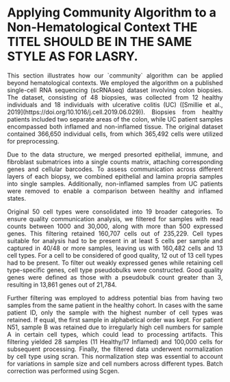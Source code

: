 # Applying Community Algorithm to a Non-Hematological Context THE TITEL SHOULD BE IN THE SAME STYLE AS FOR LASRY.
<div align='justify'>
This section illustrates how our `community` algorithm can be applied beyond hematological contexts. We employed the algorithm on a published single-cell RNA sequencing (scRNAseq) dataset involving colon biopsies. The dataset, consisting of 48 biopsies, was collected from 12 healthy individuals and 18 individuals with ulcerative colitis (UC) ([Smillie et al., 2019](https://doi.org/10.1016/j.cell.2019.06.029)). Biopsies from healthy patients included two separate areas of the colon, while UC patient samples encompassed both inflamed and non-inflamed tissue. The original dataset contained 366,650 individual cells, from which 365,492 cells were utilized for preprocessing.

Due to the data structure, we merged presorted epithelial, immune, and fibroblast submatrices into a single counts matrix, attaching corresponding genes and cellular barcodes. To assess communication across different layers of each biopsy, we combined epithelial and lamina propria samples into single samples. Additionally, non-inflamed samples from UC patients were removed to enable a comparison between healthy and inflamed states.

Original 50 cell types were consolidated into 19 broader categories. To ensure quality communication analysis, we filtered for samples with read counts between 1000 and 30,000, along with more than 500 expressed genes. This filtering retained 160,707 cells out of 235,229. Cell types suitable for analysis had to be present in at least 5 cells per sample and captured in 40/48 or more samples, leaving us with 160,482 cells and 13 cell types. For a cell to be considered of good quality, 12 out of 13 cell types had to be present. To filter out weakly expressed genes while retaining cell type-specific genes, cell type pseudobulks were constructed. Good quality genes were defined as those with a pseudobulk count greater than 3, resulting in 13,861 genes out of 21,784.

Further filtering was employed to address potential bias from having two samples from the same patient in the healthy cohort. In cases with the same patient ID, only the sample with the highest number of cell types was retained. If equal, the first sample in alphabetical order was kept. For patient N51, sample B was retained due to irregularly high cell numbers for sample A in certain cell types, which could lead to processing artifacts. This filtering yielded 28 samples (11 Healthy/17 Inflamed) and 100,000 cells for subsequent processing. Finally, the filtered data underwent normalization by cell type using scran. This normalization step was essential to account for variations in sample size and cell numbers across different types. Batch correction was performed using Scgen.</div>
